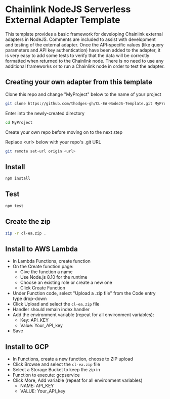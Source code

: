 # Chainlink NodeJS Serverless External Adapter Template

This template provides a basic framework for developing Chainlink external adapters in NodeJS. Comments are included to assist with development and testing of the external adapter. Once the API-specific values (like query parameters and API key authentication) have been added to the adapter, it is very easy to add some tests to verify that the data will be correctly formatted when returned to the Chainlink node. There is no need to use any additional frameworks or to run a Chainlink node in order to test the adapter.

## Creating your own adapter from this template

Clone this repo and change "MyProject" below to the name of your project

```bash
git clone https://github.com/thodges-gh/CL-EA-NodeJS-Template.git MyProject
```

Enter into the newly-created directory

```bash
cd MyProject
```

Create your own repo before moving on to the next step

Replace \<url> below with your repo's .git URL

```bash
git remote set-url origin <url>
```

## Install

```bash
npm install
```

## Test

```bash
npm test
```

## Create the zip

```bash
zip -r cl-ea.zip .
```

## Install to AWS Lambda

- In Lambda Functions, create function
- On the Create function page:
  - Give the function a name
  - Use Node.js 8.10 for the runtime
  - Choose an existing role or create a new one
  - Click Create Function
- Under Function code, select "Upload a .zip file" from the Code entry type drop-down
- Click Upload and select the `cl-ea.zip` file
- Handler should remain index.handler
- Add the environment variable (repeat for all environment variables):
  - Key: API_KEY
  - Value: Your_API_key
- Save


## Install to GCP

- In Functions, create a new function, choose to ZIP upload
- Click Browse and select the `cl-ea.zip` file
- Select a Storage Bucket to keep the zip in
- Function to execute: gcpservice
- Click More, Add variable (repeat for all environment variables)
  - NAME: API_KEY
  - VALUE: Your_API_key